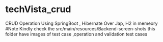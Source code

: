 # techVista_crud
CRUD  Operation Using SpringBoot , Hibernate Over Jap, H2 in memeory
#Note
Kindly check the src/main/resources/Backend-screen-shots  this folder have images of test case ,operation and validation test cases
